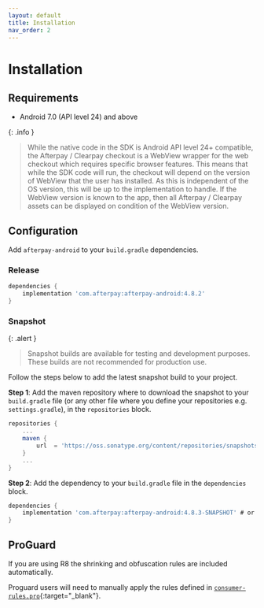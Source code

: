 ```yaml
---
layout: default
title: Installation
nav_order: 2
---
```


# Installation

## Requirements

- Android 7.0 (API level 24) and above

{: .info }
> While the native code in the SDK is Android API level 24+ compatible, the Afterpay / Clearpay checkout is a WebView wrapper for the web checkout which requires specific browser features. This means that while the SDK code will run, the checkout will depend on the version of WebView that the user has installed. As this is independent of the OS version, this will be up to the implementation to handle. If the WebView version is known to the app, then all Afterpay / Clearpay assets can be displayed on condition of the WebView version.

## Configuration

Add `afterpay-android` to your `build.gradle` dependencies.

### Release

``` gradle
dependencies {
    implementation 'com.afterpay:afterpay-android:4.8.2'
}
```

### Snapshot

{: .alert }
> Snapshot builds are available for testing and development purposes. These builds are not recommended for production use.

Follow the steps below to add the latest snapshot build to your project.

**Step 1**: Add the maven repository where to download the snapshot to your `build.gradle` file (or any other file where you define your repositories e.g. `settings.gradle`), in the `repositories` block.

``` gradle
repositories {
    ...
    maven {
        url  = 'https://oss.sonatype.org/content/repositories/snapshots/'
    }
    ...
}
```

**Step 2**: Add the dependency to your `build.gradle` file in the `dependencies` block.

``` gradle
dependencies {
    implementation 'com.afterpay:afterpay-android:4.8.3-SNAPSHOT' # or specific "vX.X.X-SNAPSHOT" version of this library.
}
```

## ProGuard

If you are using R8 the shrinking and obfuscation rules are included automatically.

Proguard users will need to manually apply the rules defined in [`consumer-rules.pro`][proguard-rules]{:target="_blank"}.

[proguard-rules]: https://github.com/afterpay/sdk-android/blob/master/afterpay/consumer-rules.pro
